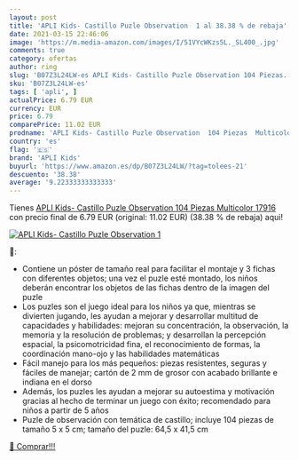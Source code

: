 ```yaml
---
layout: post
title: 'APLI Kids- Castillo Puzle Observation  1 al 38.38 % de rebaja'
date: 2021-03-15 22:46:06
image: 'https://m.media-amazon.com/images/I/51VYcWKzs5L._SL400_.jpg'
comments: true
category: ofertas
author: ring
slug: 'B07Z3L24LW-es APLI Kids- Castillo Puzle Observation 104 Piezas...'
sku: 'B07Z3L24LW-es'
tags: [ 'apli', ]
actualPrice: 6.79 EUR
currency: EUR
price: 6.79
comparePrice: 11.02 EUR
prodname: 'APLI Kids- Castillo Puzle Observation  104 Piezas  Multicolor  17916 '
country: 'es'
flag: '🇪🇸'
brand: 'APLI Kids'
buyurl: 'https://www.amazon.es/dp/B07Z3L24LW/?tag=tolees-21'
descuento: '38.38'
average: '9.22333333333333'
---
```


Tienes [APLI Kids- Castillo Puzle Observation  104 Piezas  Multicolor  17916 ](https://www.amazon.es/dp/B07Z3L24LW/?tag=tolees-21) con precio final de  6.79 EUR (original: 11.02 EUR) (38.38 %  de rebaja) aqui!

[![APLI Kids- Castillo Puzle Observation  1](https://m.media-amazon.com/images/I/51VYcWKzs5L._SL400_.jpg)](https://www.amazon.es/dp/B07Z3L24LW/?tag=tolees-21)

🔎:

- Contiene un póster de tamaño real para facilitar el montaje y 3 fichas con diferentes objetos; una vez el puzle esté montado, los niños deberán encontrar los objetos de las fichas dentro de la imagen del puzle
- Los puzles son el juego ideal para los niños ya que, mientras se divierten jugando, les ayudan a mejorar y desarrollar multitud de capacidades y habilidades: mejoran su concentración, la observación, la memoria y la resolución de problemas; y desarrollan la percepción espacial, la psicomotricidad fina, el reconocimiento de formas, la coordinación mano-ojo y las habilidades matemáticas
- Fácil manejo para los más pequeños: piezas resistentes, seguras y fáciles de manejar; cartón de 2 mm de grosor con acabado brillante e indiana en el dorso
- Además, los puzles les ayudan a mejorar su autoestima y motivación gracias al hecho de terminar un juego con éxito; recomendado para niños a partir de 5 años
- Puzle de observación con temática de castillo; incluye 104 piezas de tamaño 5 x 5 cm; tamaño del puzle: 64,5 x 41,5 cm

[🛒 Comprar!!!](https://www.amazon.es/dp/B07Z3L24LW/?tag=tolees-21)
